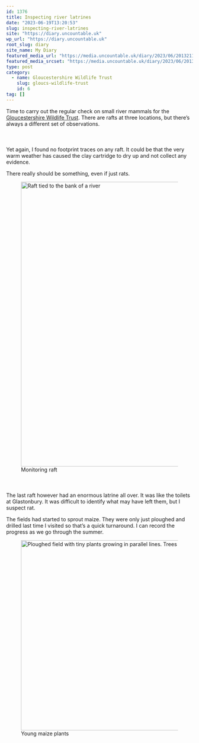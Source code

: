 ```yaml
---
id: 1376
title: Inspecting river latrines
date: "2023-06-19T13:20:53"
slug: inspecting-river-latrines
site: "https://diary.uncountable.uk"
wp_url: "https://diary.uncountable.uk"
root_slug: diary
site_name: My Diary
featured_media_url: "https://media.uncountable.uk/diary/2023/06/20132118/IMG20230619095645.webp"
featured_media_srcset: "https://media.uncountable.uk/diary/2023/06/20132118/IMG20230619095645-300x225.webp 300w, https://media.uncountable.uk/diary/2023/06/20132118/IMG20230619095645-1024x768.webp 1024w, https://media.uncountable.uk/diary/2023/06/20132118/IMG20230619095645-150x150.webp 150w, https://media.uncountable.uk/diary/2023/06/20132118/IMG20230619095645-640x480.webp 640w, https://media.uncountable.uk/diary/2023/06/20132118/IMG20230619095645.webp 2000w"
type: post
category:
  - name: Gloucestershire Wildlife Trust
    slug: gloucs-wildlife-trust
    id: 6
tag: []
---
```



<p>Time to carry out the regular check on small river mammals for the <a href="https://www.gloucestershirewildlifetrust.co.uk/volunteer">Gloucestershire Wildlife Trust</a>.  There are rafts at three locations, but there&#8217;s always a different set of observations.</p>


<style>.kb-row-layout-id_afa154-d0 > .kt-row-column-wrap{align-content:start;}:where(.kb-row-layout-id_afa154-d0 > .kt-row-column-wrap) > .wp-block-kadence-column{justify-content:start;}.kb-row-layout-id_afa154-d0 > .kt-row-column-wrap{column-gap:var(--global-kb-gap-md, 2rem);row-gap:var(--global-kb-gap-md, 2rem);padding-top:var(--global-kb-spacing-sm, 1.5rem);padding-bottom:var(--global-kb-spacing-sm, 1.5rem);grid-template-columns:repeat(2, minmax(0, 1fr));}.kb-row-layout-id_afa154-d0 > .kt-row-layout-overlay{opacity:0.30;}@media all and (max-width: 1024px){.kb-row-layout-id_afa154-d0 > .kt-row-column-wrap{grid-template-columns:repeat(2, minmax(0, 1fr));}}@media all and (max-width: 767px){.kb-row-layout-id_afa154-d0 > .kt-row-column-wrap{grid-template-columns:minmax(0, 1fr);}.kb-row-layout-id_afa154-d0 > .kt-row-column-wrap > .wp-block-kadence-column:nth-of-type(1){order:2;}.kb-row-layout-id_afa154-d0 > .kt-row-column-wrap > .wp-block-kadence-column:nth-of-type(2){order:1;}.kb-row-layout-id_afa154-d0 > .kt-row-column-wrap > .wp-block-kadence-column:nth-of-type(3){order:12;}.kb-row-layout-id_afa154-d0 > .kt-row-column-wrap > .wp-block-kadence-column:nth-of-type(4){order:11;}.kb-row-layout-id_afa154-d0 > .kt-row-column-wrap > .wp-block-kadence-column:nth-of-type(5){order:22;}.kb-row-layout-id_afa154-d0 > .kt-row-column-wrap > .wp-block-kadence-column:nth-of-type(6){order:21;}.kb-row-layout-id_afa154-d0 > .kt-row-column-wrap > .wp-block-kadence-column:nth-of-type(7){order:32;}.kb-row-layout-id_afa154-d0 > .kt-row-column-wrap > .wp-block-kadence-column:nth-of-type(8){order:31;}}</style><div class="kb-row-layout-wrap kb-row-layout-id_afa154-d0 alignnone wp-block-kadence-rowlayout"><div class="kt-row-column-wrap kt-has-2-columns kt-row-layout-equal kt-tab-layout-inherit kt-mobile-layout-row kt-row-valign-top">
<style>.kadence-column_c3fd38-a7 > .kt-inside-inner-col,.kadence-column_c3fd38-a7 > .kt-inside-inner-col:before{border-top-left-radius:0px;border-top-right-radius:0px;border-bottom-right-radius:0px;border-bottom-left-radius:0px;}.kadence-column_c3fd38-a7 > .kt-inside-inner-col{column-gap:var(--global-kb-gap-sm, 1rem);}.kadence-column_c3fd38-a7 > .kt-inside-inner-col{flex-direction:column;}.kadence-column_c3fd38-a7 > .kt-inside-inner-col > .aligncenter{width:100%;}.kadence-column_c3fd38-a7 > .kt-inside-inner-col:before{opacity:0.3;}.kadence-column_c3fd38-a7{position:relative;}@media all and (max-width: 1024px){.kadence-column_c3fd38-a7 > .kt-inside-inner-col{flex-direction:column;justify-content:center;}}@media all and (max-width: 767px){.kadence-column_c3fd38-a7 > .kt-inside-inner-col{flex-direction:column;justify-content:center;}}</style>
<div class="wp-block-kadence-column kadence-column_c3fd38-a7"><div class="kt-inside-inner-col">
<p>Yet again, I found no footprint traces on any raft.  It could be that the very warm weather has caused the clay cartridge to dry up and not collect any evidence.</p>



<p>There really should be something, even if just rats.</p>
</div></div>


<style>.kadence-column_a55a25-a6 > .kt-inside-inner-col,.kadence-column_a55a25-a6 > .kt-inside-inner-col:before{border-top-left-radius:0px;border-top-right-radius:0px;border-bottom-right-radius:0px;border-bottom-left-radius:0px;}.kadence-column_a55a25-a6 > .kt-inside-inner-col{column-gap:var(--global-kb-gap-sm, 1rem);}.kadence-column_a55a25-a6 > .kt-inside-inner-col{flex-direction:column;}.kadence-column_a55a25-a6 > .kt-inside-inner-col > .aligncenter{width:100%;}.kadence-column_a55a25-a6 > .kt-inside-inner-col:before{opacity:0.3;}.kadence-column_a55a25-a6{position:relative;}@media all and (max-width: 1024px){.kadence-column_a55a25-a6 > .kt-inside-inner-col{flex-direction:column;justify-content:center;}}@media all and (max-width: 767px){.kadence-column_a55a25-a6 > .kt-inside-inner-col{flex-direction:column;justify-content:center;}}</style>
<div class="wp-block-kadence-column kadence-column_a55a25-a6"><div class="kt-inside-inner-col">
<figure class="wp-block-image size-large"><img loading="lazy" decoding="async" width="1024" height="768" src="https://media.uncountable.uk/diary/2023/06/20132117/IMG20230619095656-1024x768.webp" alt="Raft tied to the bank of a river" class="wp-image-1377" srcset="https://media.uncountable.uk/diary/2023/06/20132117/IMG20230619095656-1024x768.webp 1024w, https://media.uncountable.uk/diary/2023/06/20132117/IMG20230619095656-300x225.webp 300w, https://media.uncountable.uk/diary/2023/06/20132117/IMG20230619095656-640x480.webp 640w, https://media.uncountable.uk/diary/2023/06/20132117/IMG20230619095656.webp 2000w" sizes="auto, (max-width: 1024px) 100vw, 1024px" /><figcaption class="wp-element-caption">Monitoring raft</figcaption></figure>
</div></div>

</div></div>


<p>The last raft however had an enormous latrine all over.  It was like the toilets at Glastonbury.  It was difficult to identify what may have left them, but I suspect rat.</p>



<p>The fields had started to sprout maize.  They were only just ploughed and drilled last time I visited so that&#8217;s a quick turnaround.  I can record the progress as we go through the summer.</p>



<figure class="wp-block-image size-large"><img loading="lazy" decoding="async" width="1024" height="513" src="https://media.uncountable.uk/diary/2023/06/20134704/IMG20230619101118-1024x513.webp" alt="Ploughed field with tiny plants growing in parallel lines. Trees in background" class="wp-image-1395" srcset="https://media.uncountable.uk/diary/2023/06/20134704/IMG20230619101118-1024x513.webp 1024w, https://media.uncountable.uk/diary/2023/06/20134704/IMG20230619101118-300x150.webp 300w, https://media.uncountable.uk/diary/2023/06/20134704/IMG20230619101118-640x320.webp 640w, https://media.uncountable.uk/diary/2023/06/20134704/IMG20230619101118.webp 2000w" sizes="auto, (max-width: 1024px) 100vw, 1024px" /><figcaption class="wp-element-caption">Young maize plants</figcaption></figure>
